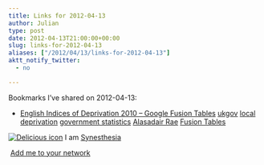 ```yaml
---
title: Links for 2012-04-13
author: Julian
type: post
date: 2012-04-13T21:00:00+00:00
slug: links-for-2012-04-13 
aliases: ["/2012/04/13/links-for-2012-04-13"]
aktt_notify_twitter:
  - no

---
```

Bookmarks I&#8217;ve shared on 2012-04-13:

  * [English Indices of Deprivation 2010 &#8211; Google Fusion Tables][1] 
    [ukgov][2] [local][3] [deprivation][4] [government statistics][5] [Alasadair Rae][6] [Fusion Tables][7] </li> </ul> 
    
    <p class="deliciouslink">
      <a href="https://del.icio.us/synesthesia" title="See all my bookmarks on del.icio.us"><img src="https://www.synesthesia.co.uk/images/deliciousicon.jpg" alt="Delicious icon" /></a>&nbsp;I am <a href="https://del.icio.us/synesthesia" title="See all my bookmarks on del.icio.us">Synesthesia</a>
    </p>
    
    <p class="deliciouslink">
      <a href="https://del.icio.us/network?add=synesthesia" title="Add me to your del.icio.us network"><img src="https://www.synesthesia.co.uk/images/add.gif" alt="" /></a>&nbsp;<a href="https://del.icio.us/network?add=synesthesia" title="Add me to your del.icio.us network">Add me to your network</a>
    </p>

 [1]: https://www.google.com/fusiontables/DataSource?dsrcid=628653
 [2]: https://www.delicious.com/synesthesia/ukgov
 [3]: https://www.delicious.com/synesthesia/local
 [4]: https://www.delicious.com/synesthesia/deprivation
 [5]: https://www.delicious.com/synesthesia/government+statistics
 [6]: https://www.delicious.com/synesthesia/Alasadair+Rae
 [7]: https://www.delicious.com/synesthesia/Fusion+Tables